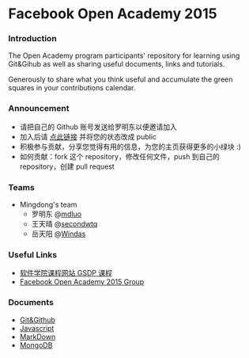 # Facebook Open Academy 2015

### Introduction

The Open Academy program participants' repository for learning using Git&Gihub as well as sharing useful documents, links and tutorials.

Generously to share what you think useful and accumulate the green squares in your contributions calendar.

### Announcement

* 请把自己的 Github 账号发送给罗明东以便邀请加入
* 加入后请 [点此链接](https://github.com/orgs/scuol/people) 并将您的状态改成 public
* 积极参与贡献，分享您觉得有用的信息，为您的主页获得更多的小绿块 :)
* 如何贡献：fork 这个 repository，修改任何文件，push 到自己的 repository，创建 pull request

### Teams

* Mingdong's team
  * 罗明东 @[mdluo](https://github.com/mdluo)
  * 王天晴 @[secondwtq](https://github.com/secondwtq)
  * 岳天阳 @[Windas](https://github.com/Windas)

### Useful Links

* [软件学院课程网站 GSDP 课程](http://swjx.scu.edu.cn/moodle/course/view.php?id=6322)
* [Facebook Open Academy 2015 Group](https://www.facebook.com/groups/1382084198753265/)

### Documents

* [Git&Github](https://github.com/scuol/open-academy-2015/blob/master/document/git.md)
* [Javascript](https://github.com/scuol/open-academy-2015/blob/master/document/javascript.md)
* [MarkDown](https://github.com/scuol/open-academy-2015/blob/master/document/markdown.md)
* [MongoDB](https://github.com/scuol/open-academy-2015/blob/master/document/mongodb.md)

